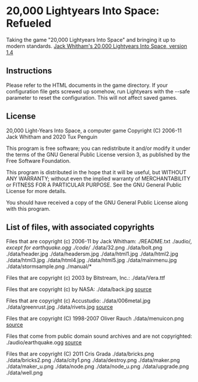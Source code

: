 # 20,000 Lightyears Into Space: Refueled

Taking the game "20,000 Lightyears Into Space" and bringing it up to modern standards.
[Jack Whitham's 20,000 Lightyears Into Space, version 1.4](https://www.jwhitham.org/20kly/)

## Instructions

  Please refer to the HTML documents in the game directory.
  If your configuration file gets screwed up somehow, run Lightyears with
  the --safe parameter to reset the configuration. This will not affect
  saved games.

## License

  20,000 Light-Years Into Space, a computer game
  Copyright (C) 2006-11 Jack Whitham and 2020 Tux Penguin

  This program is free software; you can redistribute it and/or modify
  it under the terms of the GNU General Public License version 3,
  as published by the Free Software Foundation.

  This program is distributed in the hope that it will be useful,
  but WITHOUT ANY WARRANTY; without even the implied warranty of
  MERCHANTABILITY or FITNESS FOR A PARTICULAR PURPOSE. See the
  GNU General Public License for more details.

  You should have received a copy of the GNU General Public License
  along with this program.

## List of files, with associated copyrights

  Files that are copyright (c) 2006-11 by Jack Whitham:
  ./README.txt
  ./audio/*, except for earthquake.ogg
  ./code/*
  ./data/32.png
  ./data/bolt.png
  ./data/header.jpg
  ./data/headersm.jpg
  ./data/html1.jpg
  ./data/html2.jpg
  ./data/html3.jpg
  ./data/html4.jpg
  ./data/html5.jpg
  ./data/mainmenu.jpg
  ./data/stormsample.png
  ./manual/*

  Files that are copyright (c) 2003 by Bitstream, Inc.:
  ./data/Vera.ttf

  Files that are copyright (c) by NASA:
  ./data/back.jpg
  [source](http://www.apolloexplorer.co.uk/hires/lunar_surface/default.htm)

  Files that are copyright (c) Accustudio:
  ./data/006metal.jpg
  ./data/greenrust.jpg
  ./data/rivets.jpg
  [source](http://www.accustudio.com/)

  Files that are copyright (C) 1998-2007 Oliver Rauch
  ./data/menuicon.png
  [source](http://www.xsane.org/)

  Files that come from public domain sound archives and
  are not copyrighted:
  ./audio/earthquake.ogg
  [source](http://simplythebest.net/sounds/WAV/sound_effects_WAV/nature_wavs.html)

  Files that are copyright (C) 2011 Cris Grada
  ./data/bricks.png
  ./data/bricks2.png
  ./data/city1.png
  ./data/destroy.png
  ./data/maker.png
  ./data/maker_u.png
  ./data/node.png
  ./data/node_u.png
  ./data/upgrade.png
  ./data/well.png
